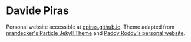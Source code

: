 # Davide Piras

Personal website accessible at [dpiras.github.io](https://dpiras.github.io "Davide's website"). Theme adapted from [nrandecker's Particle Jekyll Theme](https://github.com/nrandecker/particle) and [Paddy Roddy's personal website](https://github.com/paddyroddy/paddyroddy.github.io/tree/master).
